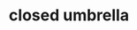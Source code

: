 ---
layout: smileys&emotion
title: closed umbrella
emoji: closed_umbrella
permalink: 🌂.html
image: assets/img/3moji/closed_umbrella.png
---